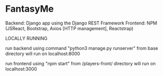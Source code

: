 # FantasyMe

Backend: Django app using the Django REST Framework
Frontend: NPM (JSReact, Bootstrap, Axios [HTTP management], Reactstrap)

LOCALLY RUNNING

run backend using command "python3 manage.py runserver" from base directory
  will run on localhost:8000

run frontend using "npm start" from /players-front/ directory
  will run on localhost:3000
